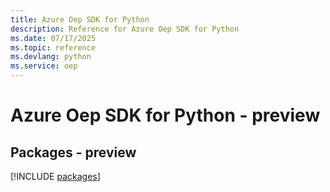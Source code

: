 ```yaml
---
title: Azure Oep SDK for Python
description: Reference for Azure Oep SDK for Python
ms.date: 07/17/2025
ms.topic: reference
ms.devlang: python
ms.service: oep
---
```

# Azure Oep SDK for Python - preview
## Packages - preview
[!INCLUDE [packages](oep-index.md)]